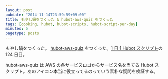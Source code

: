 ```yaml
---
layout: post
pubdate: "2014-11-14T23:59:59+09:00"
title: もやし鍋をつくった & hubot-aws-quiz をつくった
tags: [cooking, hubot, hubot-scripts, hubot-script-per-day]
minutes: 5
pagetype: posts
---
```

もやし鍋をつくった。 [hubot-aws-quiz][gh:bouzuya/hubot-aws-quiz] をつくった。[1 日 1 Hubot スクリプト][hubot-script-per-day]の 124 日目。

hubot-aws-quiz は AWS の各サービスロゴからサービス名を当てる Hubot スクリプト。あのアイコン本当に役立ってるのっていう素朴な疑問を検証する。

[gh:bouzuya/hubot-aws-quiz]: https://github.com/bouzuya/hubot-aws-quiz
[hubot-script-per-day]: http://blog.bouzuya.net/posts?tags=hubot-script-per-day
